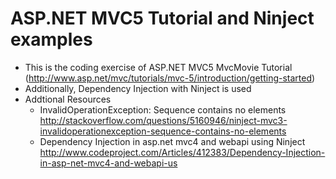 # ASP.NET MVC5 Tutorial and Ninject examples
* This is the coding exercise of ASP.NET MVC5 MvcMovie Tutorial (http://www.asp.net/mvc/tutorials/mvc-5/introduction/getting-started)
* Additionally, Dependency Injection with Ninject is used
* Addtional Resources
  * InvalidOperationException: Sequence contains no elements http://stackoverflow.com/questions/5160946/ninject-mvc3-invalidoperationexception-sequence-contains-no-elements
  * Dependency Injection in asp.net mvc4 and webapi using Ninject http://www.codeproject.com/Articles/412383/Dependency-Injection-in-asp-net-mvc4-and-webapi-us
